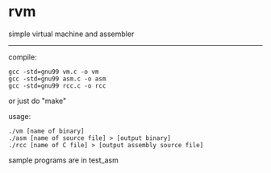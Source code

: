 # rvm
simple virtual machine and assembler

----
compile:

    gcc -std=gnu99 vm.c -o vm
    gcc -std=gnu99 asm.c -o asm
    gcc -std=gnu99 rcc.c -o rcc

or just do "make"

usage:

    ./vm [name of binary]
    ./asm [name of source file] > [output binary]
    ./rcc [name of C file] > [output assembly source file]

sample programs are in test_asm
